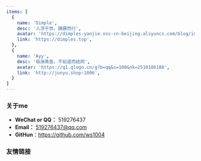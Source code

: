 ```yaml
---
items: [
  {
    name: 'Dimple',
    desc: '人浮于世，蹒跚而行',
    avatar: 'https://dimples-yanjie.oss-cn-beijing.aliyuncs.com/blog/img/QQ%E5%9B%BE%E7%89%8720201025032558.jpg',
    link: 'https://dimples.top',
  },
  {
    name: 'Ayy',
    desc: '临渊羡鱼，不如退而结网',
    avatar: 'https://q1.qlogo.cn/g?b=qq&s=100&nk=2510186180',
    link: 'http://junyu.shop:1006',
  }
]
---
```


### 关于me

- **WeChat or QQ：** 519276437
- **Email：** 519276437@qq.com
- **GitHun**：https://github.com/ws1004

### 友情链接

<ListLinks :links="items"/>

